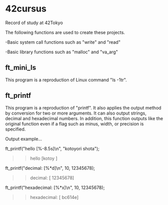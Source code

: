 # 42cursus
Record of study at 42Tokyo

The following functions are used to create these projects. 
 
-Basic system call functions such as "write" and "read" 

-Basic library functions such as "malloc" and "va_arg"


## ft_mini_ls
This program is a reproduction of Linux command "ls -1tr".

## ft_printf
This program is a reproduction of "printf".
It also applies the output method by conversion for two or more arguments.  It can also output strings, decimal and hexadecimal numbers.
In addition, this function outputs like the original function even if a flag such as minus, width, or precision is specified.

Output example...

ft_printf("hello [%-8.5s]\n", "kotoyori shota");
>> hello [kotoy   ]

ft_printf("decimal: [%*d]\n", 10, 12345678);
>> decimal: [  12345678]

ft_printf("hexadecimal: [%*x]\n", 10, 12345678);
>> hexadecimal: [    bc614e]
